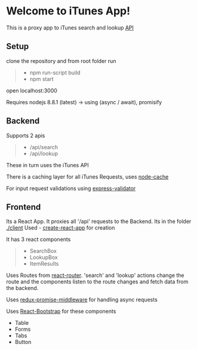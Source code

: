 Welcome to iTunes App!
===================

This is a proxy app to iTunes search and lookup [API](https://affiliate.itunes.apple.com/resources/documentation/itunes-store-web-service-search-api/)

Setup
-------------

clone the repository and from root folder run
> - npm run-script build
> - npm start

open localhost:3000

Requires nodejs 8.8.1 (latest)  -> using (async / await), promisify

Backend
-------------
Supports 2 apis
> - /api/search
> - /api/lookup

These in turn uses the iTunes API

There is a caching layer for all iTunes Requests, uses [node-cache](https://www.npmjs.com/package/node-cache)

For input request validations using [express-validator](https://github.com/ctavan/express-validator)

Frontend
-------------
Its a React App. It proxies all '/api' requests to the Backend.
Its in the folder [./client](https://github.com/Vishnubabu/iTunesApp/tree/master/client)
Used - [create-react-app](https://github.com/facebookincubator/create-react-app) for creation

It has 3 react components

> - SearchBox
> - LookupBox
> - ItemResults

Uses Routes from [react-router](https://github.com/ReactTraining/react-router).
'search' and 'lookup' actions change the route and the components listen to the route changes and fetch data from the backend.

Uses [redux-promise-middleware](https://github.com/pburtchaell/redux-promise-middleware/blob/master/docs/introduction.md) for handling async requests

Uses [React-Bootstrap](https://react-bootstrap.github.io/) for these components

- Table
- Forms
- Tabs
- Button

